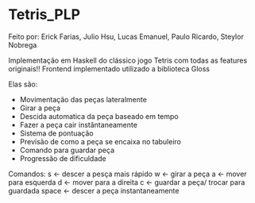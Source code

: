 # Tetris_PLP
Feito por: Erick Farias, Julio Hsu, Lucas Emanuel, Paulo Ricardo, Steylor Nobrega

Implementação em Haskell do clássico jogo Tetris com todas as features originais!!
Frontend implementado utilizado a biblioteca Gloss

Elas são:
- Movimentação das peças lateralmente
- Girar a peça
- Descida automatica da peça baseado em tempo
- Fazer a peça cair instântaneamente
- Sistema de pontuação
- Previsão de como a peça se encaixa no tabuleiro
- Comando para guardar peça
- Progressão de dificuldade

Comandos:
s <- descer a pesça mais rápido
w <- girar a peça
a <- mover para esquerda
d <- mover para a direita
c <- guardar a peça/ trocar para guardada
space <- descer a peça instantaneamente
